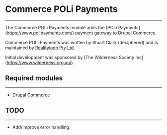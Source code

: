 # Commerce POLi Payments
--------------------------------------------------------------------------------

The Commerce POLi Payments module adds the [POLi Payments]
(https://www.polipayments.com/) payment gateway to Drupal Commerce.
 
Commerce POLi Payments was written by Stuart Clark (deciphered) and is
maintained by [Realityloop Pty Ltd](http://www.realityloop.com).

Initial development was sponsored by [The Wilderness Society Inc]
(https://www.wilderness.org.au/).



## Required modules
--------------------------------------------------------------------------------

* [Drupal Commerce](https://www.drupal.org/project/commerce)



## TODO
--------------------------------------------------------------------------------

* Add/improve error handling.

